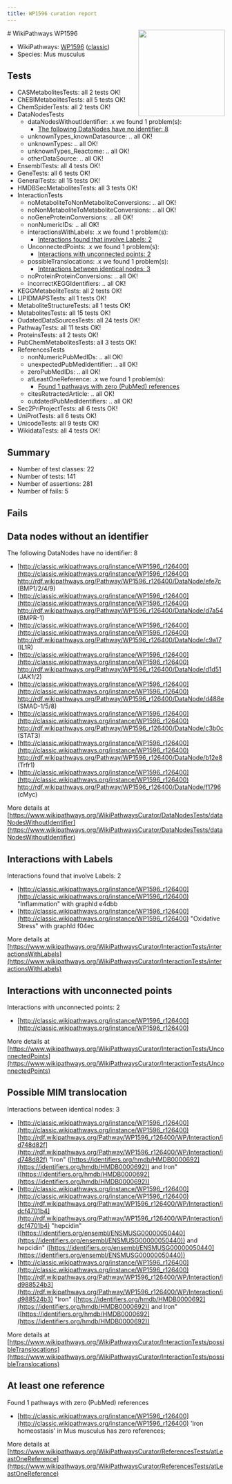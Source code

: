 ```yaml
---
title: WP1596 curation report
---
```


<img style="float: right; width: 200px" src="https://upload.wikimedia.org/wikipedia/commons/thumb/8/83/Wplogo_with_text_500.png/640px-Wplogo_with_text_500.png" />
# WikiPathways WP1596

* WikiPathways: [WP1596](https://wikipathways.org/pathways/WP1596) ([classic](https://classic.wikipathways.org/instance/WP1596))
* Species: Mus musculus
## Tests
* CASMetabolitesTests: all 2 tests OK!
* ChEBIMetabolitesTests: all 5 tests OK!
* ChemSpiderTests: all 2 tests OK!
* DataNodesTests
    * dataNodesWithoutIdentifier: .x we found 1 problem(s):
        * [The following DataNodes have no identifier: 8](#d2d32fa7)
    * unknownTypes_knownDatasource: .. all OK!
    * unknownTypes: .. all OK!
    * unknownTypes_Reactome: .. all OK!
    * otherDataSource: .. all OK!
* EnsemblTests: all 4 tests OK!
* GeneTests: all 6 tests OK!
* GeneralTests: all 15 tests OK!
* HMDBSecMetabolitesTests: all 3 tests OK!
* InteractionTests
    * noMetaboliteToNonMetaboliteConversions: .. all OK!
    * noNonMetaboliteToMetaboliteConversions: .. all OK!
    * noGeneProteinConversions: .. all OK!
    * nonNumericIDs: .. all OK!
    * interactionsWithLabels: .x we found 1 problem(s):
        * [Interactions found that involve Labels: 2](#630d2679)
    * UnconnectedPoints: .x we found 1 problem(s):
        * [Interactions with unconnected points: 2](#35a61ada)
    * possibleTranslocations: .x we found 1 problem(s):
        * [Interactions between identical nodes: 3](#1c118208)
    * noProteinProteinConversions: .. all OK!
    * incorrectKEGGIdentifiers: .. all OK!
* KEGGMetaboliteTests: all 2 tests OK!
* LIPIDMAPSTests: all 1 tests OK!
* MetaboliteStructureTests: all 1 tests OK!
* MetabolitesTests: all 15 tests OK!
* OudatedDataSourcesTests: all 24 tests OK!
* PathwayTests: all 11 tests OK!
* ProteinsTests: all 2 tests OK!
* PubChemMetabolitesTests: all 3 tests OK!
* ReferencesTests
    * nonNumericPubMedIDs: .. all OK!
    * unexpectedPubMedIdentifier: .. all OK!
    * zeroPubMedIDs: .. all OK!
    * atLeastOneReference: .x we found 1 problem(s):
        * [Found 1 pathways with zero (PubMed) references](#d0a459f0)
    * citesRetractedArticle: .. all OK!
    * outdatedPubMedIdentifiers: .. all OK!
* Sec2PriProjectTests: all 6 tests OK!
* UniProtTests: all 6 tests OK!
* UnicodeTests: all 9 tests OK!
* WikidataTests: all 4 tests OK!


## Summary

* Number of test classes: 22
* Number of tests: 141
* Number of assertions: 281
* Number of fails: 5

## Fails

<a name="d2d32fa7" />

## Data nodes without an identifier

The following DataNodes have no identifier: 8

* [http://classic.wikipathways.org/instance/WP1596_r126400](http://classic.wikipathways.org/instance/WP1596_r126400) http://rdf.wikipathways.org/Pathway/WP1596_r126400/DataNode/efe7c (BMP1/2/4/9)
* [http://classic.wikipathways.org/instance/WP1596_r126400](http://classic.wikipathways.org/instance/WP1596_r126400) http://rdf.wikipathways.org/Pathway/WP1596_r126400/DataNode/d7a54 (BMPR-1)
* [http://classic.wikipathways.org/instance/WP1596_r126400](http://classic.wikipathways.org/instance/WP1596_r126400) http://rdf.wikipathways.org/Pathway/WP1596_r126400/DataNode/c9a17 (IL1R)
* [http://classic.wikipathways.org/instance/WP1596_r126400](http://classic.wikipathways.org/instance/WP1596_r126400) http://rdf.wikipathways.org/Pathway/WP1596_r126400/DataNode/d1d51 (JAK1/2)
* [http://classic.wikipathways.org/instance/WP1596_r126400](http://classic.wikipathways.org/instance/WP1596_r126400) http://rdf.wikipathways.org/Pathway/WP1596_r126400/DataNode/d488e (SMAD-1/5/8)
* [http://classic.wikipathways.org/instance/WP1596_r126400](http://classic.wikipathways.org/instance/WP1596_r126400) http://rdf.wikipathways.org/Pathway/WP1596_r126400/DataNode/c3b0c (STAT3)
* [http://classic.wikipathways.org/instance/WP1596_r126400](http://classic.wikipathways.org/instance/WP1596_r126400) http://rdf.wikipathways.org/Pathway/WP1596_r126400/DataNode/b12e8 (Trfr1)
* [http://classic.wikipathways.org/instance/WP1596_r126400](http://classic.wikipathways.org/instance/WP1596_r126400) http://rdf.wikipathways.org/Pathway/WP1596_r126400/DataNode/f1796 (cMyc)


More details at [https://www.wikipathways.org/WikiPathwaysCurator/DataNodesTests/dataNodesWithoutIdentifier](https://www.wikipathways.org/WikiPathwaysCurator/DataNodesTests/dataNodesWithoutIdentifier)

<a name="630d2679" />

## Interactions with Labels

Interactions found that involve Labels: 2

* [http://classic.wikipathways.org/instance/WP1596_r126400](http://classic.wikipathways.org/instance/WP1596_r126400) "Inflammation" with graphId e4dbb
* [http://classic.wikipathways.org/instance/WP1596_r126400](http://classic.wikipathways.org/instance/WP1596_r126400) "Oxidative Stress" with graphId f04ec


More details at [https://www.wikipathways.org/WikiPathwaysCurator/InteractionTests/interactionsWithLabels](https://www.wikipathways.org/WikiPathwaysCurator/InteractionTests/interactionsWithLabels)

<a name="35a61ada" />

## Interactions with unconnected points

Interactions with unconnected points: 2

* [http://classic.wikipathways.org/instance/WP1596_r126400](http://classic.wikipathways.org/instance/WP1596_r126400)


More details at [https://www.wikipathways.org/WikiPathwaysCurator/InteractionTests/UnconnectedPoints](https://www.wikipathways.org/WikiPathwaysCurator/InteractionTests/UnconnectedPoints)

<a name="1c118208" />

## Possible MIM translocation

Interactions between identical nodes: 3

* [http://classic.wikipathways.org/instance/WP1596_r126400](http://classic.wikipathways.org/instance/WP1596_r126400) [http://rdf.wikipathways.org/Pathway/WP1596_r126400/WP/Interaction/id748d82f](http://rdf.wikipathways.org/Pathway/WP1596_r126400/WP/Interaction/id748d82f) "Iron" ([https://identifiers.org/hmdb/HMDB0000692](https://identifiers.org/hmdb/HMDB0000692)) and 
Iron" ([https://identifiers.org/hmdb/HMDB0000692](https://identifiers.org/hmdb/HMDB0000692))
* [http://classic.wikipathways.org/instance/WP1596_r126400](http://classic.wikipathways.org/instance/WP1596_r126400) [http://rdf.wikipathways.org/Pathway/WP1596_r126400/WP/Interaction/idcf4701b4](http://rdf.wikipathways.org/Pathway/WP1596_r126400/WP/Interaction/idcf4701b4) "hepcidin" ([https://identifiers.org/ensembl/ENSMUSG00000050440](https://identifiers.org/ensembl/ENSMUSG00000050440)) and 
hepcidin" ([https://identifiers.org/ensembl/ENSMUSG00000050440](https://identifiers.org/ensembl/ENSMUSG00000050440))
* [http://classic.wikipathways.org/instance/WP1596_r126400](http://classic.wikipathways.org/instance/WP1596_r126400) [http://rdf.wikipathways.org/Pathway/WP1596_r126400/WP/Interaction/id988524b3](http://rdf.wikipathways.org/Pathway/WP1596_r126400/WP/Interaction/id988524b3) "Iron" ([https://identifiers.org/hmdb/HMDB0000692](https://identifiers.org/hmdb/HMDB0000692)) and 
Iron" ([https://identifiers.org/hmdb/HMDB0000692](https://identifiers.org/hmdb/HMDB0000692))


More details at [https://www.wikipathways.org/WikiPathwaysCurator/InteractionTests/possibleTranslocations](https://www.wikipathways.org/WikiPathwaysCurator/InteractionTests/possibleTranslocations)

<a name="d0a459f0" />

## At least one reference

Found 1 pathways with zero (PubMed) references

* [http://classic.wikipathways.org/instance/WP1596_r126400](http://classic.wikipathways.org/instance/WP1596_r126400) 'Iron homeostasis' in Mus musculus has zero references; 


More details at [https://www.wikipathways.org/WikiPathwaysCurator/ReferencesTests/atLeastOneReference](https://www.wikipathways.org/WikiPathwaysCurator/ReferencesTests/atLeastOneReference)

